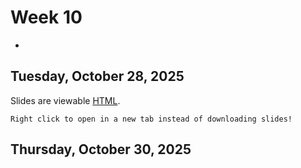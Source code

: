 # Week 10
-

## Tuesday, October 28, 2025


Slides are viewable [HTML](day_18.html). 

```{note}
Right click to open in a new tab instead of downloading slides!
```


## Thursday, October 30, 2025



